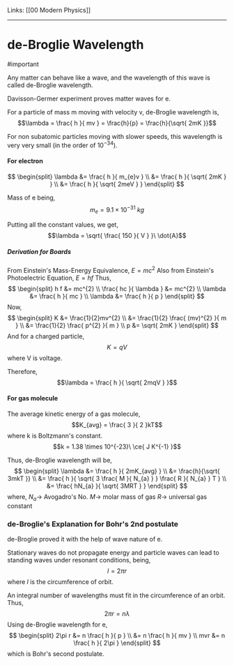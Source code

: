 Links: [[00 Modern Physics]]
___
# de-Broglie Wavelength
#important 

Any matter can behave like a wave, and the wavelength of this wave is called de-Broglie wavelength.

Davisson-Germer experiment proves matter waves for e. 

For a particle of mass m moving with velocity v, de-Broglie wavelength is,
$$\lambda = \frac{ h }{ mv } = \frac{h}{p} = \frac{h}{\sqrt{ 2mK }}$$

For non subatomic particles moving with slower speeds, this wavelength is very very small (in the order of $10^{-34}$).

#### For electron
$$
\begin{split}
\lambda &= \frac{ h }{ m_{e}v } \\
&= \frac{ h }{ \sqrt{ 2mK } } \\
&= \frac{ h }{ \sqrt{ 2meV } }
\end{split}
$$

Mass of e being,
$$m_{e} = 9.1 \times 10^{-31}\ kg$$

Putting all the constant values, we get,
$$\lambda = \sqrt{ \frac{ 150 }{ V } }\ \dot{A}$$

##### Derivation for Boards 
From Einstein's Mass-Energy Equivalence, $E = mc^{2}$
Also from Einstein's Photoelectric Equation, $E = hf$
Thus,
$$
\begin{split}
h f &= mc^{2} \\
\frac{ hc }{ \lambda } &= mc^{2} \\
\lambda &= \frac{ h }{ mc } \\
\lambda &= \frac{ h }{ p }
\end{split}
$$
Now,
$$
\begin{split}
K &= \frac{1}{2}mv^{2} \\
&= \frac{1}{2} \frac{ (mv)^{2} }{ m } \\ 
&= \frac{1}{2} \frac{ p^{2} }{ m } \\ 
p &= \sqrt{ 2mK }
\end{split}
$$
And for a charged particle,
$$K = qV$$
where V is voltage. 

Therefore,
$$\lambda = \frac{ h }{ \sqrt{ 2mqV } }$$

#### For gas molecule
The average kinetic energy of a gas molecule,
$$K_{avg} = \frac{ 3 }{ 2 }kT$$
where k is Boltzmann's constant.
$$k = 1.38 \times 10^{-23}\ \ce{ J K^{-1} }$$

Thus, de-Broglie wavelength will be,
$$
\begin{split}
\lambda &= \frac{ h }{ 2mK_{avg} } \\
&= \frac{h}{\sqrt{ 3mkT }} \\
&= \frac{ h }{ \sqrt{ 3 \frac{ M }{ N_{a} } } \frac{ R }{ N_{a} } T } \\
&= \frac{ hN_{a} }{ \sqrt{ 3MRT } }
\end{split}
$$
where,
$N_{a} \to$ Avogadro's No.
$M \to$ molar mass of gas 
$R \to$ universal gas constant

### de-Broglie's Explanation for Bohr's 2nd postulate
de-Broglie proved it with the help of wave nature of e. 

Stationary waves do not propagate energy and particle waves can lead to standing waves under resonant conditions, being,
$$l = 2\pi r$$
where $l$ is the circumference of orbit. 

An integral number of wavelengths must fit in the circumference of an orbit. Thus,
$$2\pi r = n\lambda$$
Using de-Broglie wavelength for e,
$$
\begin{split}
2\pi r &= n \frac{ h }{ p } \\
&= n \frac{ h }{ mv } \\
mvr &= n \frac{ h }{ 2\pi } 
\end{split}
$$
which is Bohr's second postulate. 
